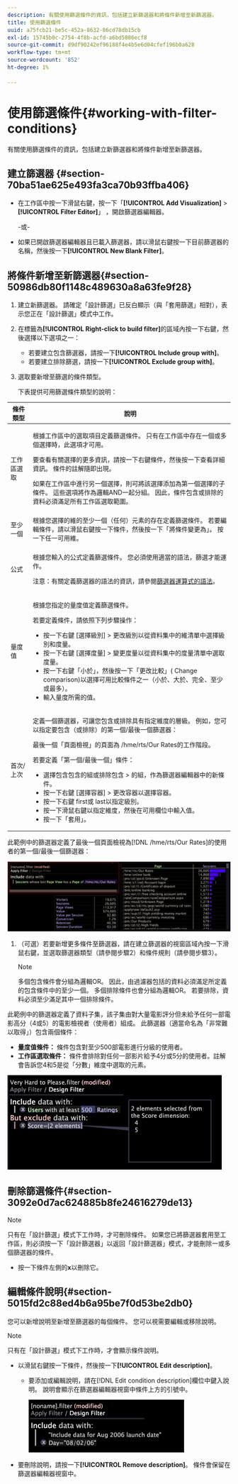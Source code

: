 ```yaml
---
description: 有關使用篩選條件的資訊，包括建立新篩選器和將條件新增至新篩選器。
title: 使用篩選條件
uuid: a75fcb21-be5c-452a-8632-86cd78db15cb
exl-id: 15745b0c-2754-4f8b-acfd-a6bd5886ecf8
source-git-commit: d9df90242ef96188f4e4b5e6d04cfef196b0a628
workflow-type: tm+mt
source-wordcount: '852'
ht-degree: 1%

---
```


# 使用篩選條件{#working-with-filter-conditions}

有關使用篩選條件的資訊，包括建立新篩選器和將條件新增至新篩選器。

## 建立篩選器 {#section-70ba51ae625e493fa3ca70b93ffba406}

* 在工作區中按一下滑鼠右鍵，按一下「**[!UICONTROL Add Visualization]** > **[!UICONTROL Filter Editor]**」 ，開啟篩選器編輯器。

   -或-

* 如果已開啟篩選器編輯器且已載入篩選器，請以滑鼠右鍵按一下目前篩選器的名稱，然後按一下&#x200B;**[!UICONTROL New Blank Filter]**。

## 將條件新增至新篩選器{#section-50986db80f1148c489630a8a63fe9f28}

1. 建立新篩選器。 請確定「設計篩選」已反白顯示（與「套用篩選」相對），表示您正在「設計篩選」模式中工作。
1. 在標籤為&#x200B;**[!UICONTROL Right-click to build filter]**&#x200B;的區域內按一下右鍵，然後選擇以下選項之一：

   * 若要建立包含篩選器，請按一下&#x200B;**[!UICONTROL Include group with]**。
   * 若要建立排除篩選，請按一下&#x200B;**[!UICONTROL Exclude group with]**。

1. 選取要新增至篩選的條件類型。

   下表提供可用篩選條件類型的說明：

<table id="table_3B35B57FF32349F09E91E8256FF1672A"> 
 <thead> 
  <tr> 
   <th colname="col1" class="entry"> 條件類型 </th> 
   <th colname="col2" class="entry"> 說明 </th> 
  </tr>
 </thead>
 <tbody> 
  <tr> 
   <td colname="col1"> <p>工作區選取 </p> </td> 
   <td colname="col2"> <p>根據工作區中的選取項目定義篩選條件。 只有在工作區中存在一個或多個選擇時，此選項才可用。 </p> <p>要查看有關選擇的更多資訊，請按一下右鍵條件，然後按一下<span class="uicontrol">查看詳細資訊</span>。 條件的註解隨即出現。 </p> <p>如果在工作區中進行另一個選擇，則可將該選擇添加為第一個選擇的子條件。 這些選項將作為邏輯AND一起分組。 因此，條件包含或排除的資料必須滿足所有工作區選取範圍。 </p> </td> 
  </tr> 
  <tr> 
   <td colname="col1"> <p>至少一個 </p> </td> 
   <td colname="col2">根據您選擇的維的至少一個（任何）元素的存在定義篩選條件。 若要編輯條件，請以滑鼠右鍵按一下條件，然後按一下「<span class="uicontrol">將</span>條件變更為」。 按一下任一可用維。 </td> 
  </tr> 
  <tr> 
   <td colname="col1"> <p>公式 </p> </td> 
   <td colname="col2"> <p>根據您輸入的公式定義篩選條件。 您必須使用適當的語法，篩選才能運作。 </p> <p> <p>注意：有關定義篩選器的語法的資訊，請參閱<a href="../../../../home/c-get-started/c-qry-lang-syntx/c-syntx-fltr-exp.md#concept-72f2563f809747a2a3cff7ec72462a15">篩選器運算式的語法</a>。 </p> </p> </td> 
  </tr> 
  <tr> 
   <td colname="col1"> <p>量度值 </p> </td> 
   <td colname="col2"> <p>根據您指定的量度值定義篩選條件。 </p> <p>若要定義條件，請依照下列步驟操作： 
     <ul id="ul_B69D31258A36460E94535709239CD165"> 
      <li id="li_51317A681E654DD7A9D997DF9F2F22BA">按一下右鍵<span class="uicontrol"> [選擇級別]</span> &gt; <span class="uicontrol">更改級別</span>以從資料集中的維清單中選擇級別和度量。 </li> 
      <li id="li_975E56C335824FDCB988344952DE2E9F">按一下右鍵<span class="uicontrol"> [選擇度量]</span> &gt; <span class="uicontrol">變更度量</span>以從資料集中的度量清單中選取度量。 </li> 
      <li id="li_D00B3AF3D8DE472C9D0E9EABBBCAAF61">按一下右鍵「小於」，然後按一下「更改比較」(<span class="uicontrol"> Change comparison</span>)以選擇可用比較條件之一（小於、大於、完全、至少或最多）。 </li> 
      <li id="li_3334CE0A0950448590E5442AB243F46B">輸入量度所需的值。 </li> 
     </ul> </p> </td> 
  </tr> 
  <tr> 
   <td colname="col1"> <p>首次/上次 </p> </td> 
   <td colname="col2"> <p>定義一個篩選器，可讓您包含或排除具有指定維度的層級。 例如，您可以指定要包含（或排除）的第一個/最後一個篩選器： </p> <p>最後一個「頁面檢視」的頁面為<span class="filepath"> /hme/rts/Our Rates</span>的工作階段。 </p> <p>若要定義「第一個/最後一個」條件： 
     <ul id="ul_5AD916DA093844B8AC70127B1EB9BFC8"> 
      <li id="li_AB9FF22ADC8843A79856FED60B9478FA">選擇<span class="uicontrol">包含包含</span>的組或<span class="uicontrol">排除包含</span> &gt; <span class="uicontrol">的組，作為篩選器編輯器中的新條件。</span> </li> 
      <li id="li_92F536FCC2A74DDE97F66C6C45ACC3DC">按一下右鍵<span class="uicontrol"> [選擇容器]</span> &gt; <span class="uicontrol">更改容器</span>以選擇容器。 </li> 
      <li id="li_1E5DBE04ABC74D84B7C0EF6886CDB5DC">按一下右鍵<span class="uicontrol"> first</span>或<span class="uicontrol"> last</span>以指定級別。 </li> 
      <li id="li_8B73EBF5D06E4513B5F0376EB2805D1C">按一下滑鼠右鍵以指定維度，然後在可用欄位中輸入值。 </li> 
      <li id="li_A9E02EF6C6004DDF9B00EB853B6E54EE">按一下<span class="uicontrol">「套用」</span>。 </li> 
     </ul> </p> </td> 
  </tr> 
 </tbody> 
</table>

此範例中的篩選器定義了最後一個頁面檢視為[!DNL /hme/rts/Our Rates]的使用者的第一個/最後一個篩選器：

![](assets/client-fil2.png)

1. （可選）若要新增更多條件至篩選器，請在建立篩選器的視窗區域內按一下滑鼠右鍵，並選取篩選器類型（請參閱步驟2）和條件規則（請參閱步驟3）。

   >[!NOTE]
   >
   >多個包含條件會分組為邏輯OR。 因此，由過濾器包括的資料必須滿足所定義的包含條件中的至少一個。 多個排除條件也會分組為邏輯OR。 若要排除，資料必須至少滿足其中一個排除條件。

此範例中的篩選器定義了資料子集，該子集由對大量電影評分但未給予任何一部電影高分（4或5）的電影檢視者（使用者）組成。 此篩選器（適當命名為「非常難以取得」）包含兩個條件：

* **量度值條件：** 條件包含對至少500部電影進行分級的使用者。
* **工作區選取條件：** 條件會排除對任何一部影片給予4分或5分的使用者。註解會告訴您4和5是從「分數」維度中選取的元素。

![](assets/vis_FilterEditor_ExampleMovies.png)

## 刪除篩選條件{#section-3092e0d7ac624885b8fe24616279de13}

>[!NOTE]
>
>只有在「設計篩選」模式下工作時，才可刪除條件。 如果您已將篩選器套用至工作區，則必須按一下「設計篩選器」以返回「設計篩選器」模式，才能刪除一或多個篩選器的條件。

* 按一下條件左側的&#x200B;**x**&#x200B;以刪除它。

## 編輯條件說明{#section-5015fd2c88ed4b6a95be7f0d53be2db0}

您可以新增說明至新增至篩選器的每個條件。 您可以視需要編輯或移除說明。

>[!NOTE]
>
>只有在「設計篩選」模式下工作時，才會顯示條件說明。

* 以滑鼠右鍵按一下條件，然後按一下&#x200B;**[!UICONTROL Edit description]**。

   * 要添加或編輯說明，請在[!DNL Edit condition description]欄位中鍵入說明。 說明會顯示在篩選器編輯器視窗中條件上方的引號中。

      ![](assets/vis_FilterEditor_ConditionDescription.png)

* 要刪除說明，請按一下&#x200B;**[!UICONTROL Remove description]**。 條件會保留在篩選器編輯器視窗中。

